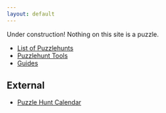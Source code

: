 ```yaml
---
layout: default
---
```

Under construction! Nothing on this site is a puzzle.

- [List of Puzzlehunts](/list)
- [Puzzlehunt Tools](/tools)
- [Guides](/guides)

## External

- [Puzzle Hunt Calendar](http://puzzlehuntcalendar.com/)
